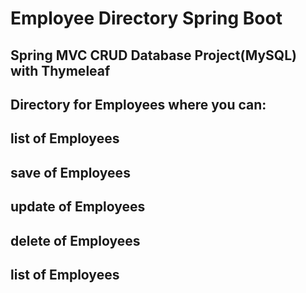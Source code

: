 # Employee Directory Spring Boot
## Spring MVC CRUD Database Project(MySQL) with Thymeleaf
##
##
##

## Directory for Employees where you can:
## list of Employees
## save of Employees
## update of Employees
## delete of Employees
## list of Employees




